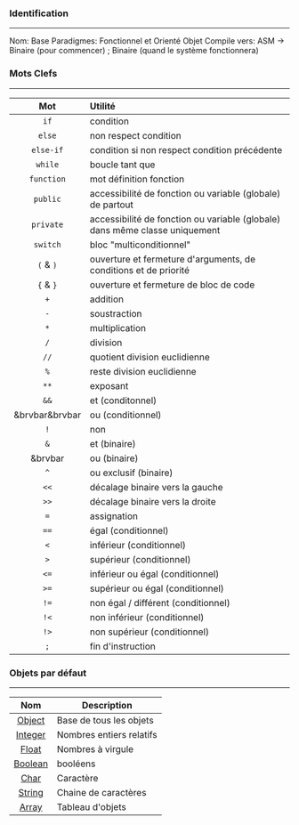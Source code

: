 
### Identification
---
Nom: Base
Paradigmes: Fonctionnel et Orienté Objet
Compile vers: ASM -> Binaire (pour commencer) ; Binaire (quand le système fonctionnera)
### Mots Clefs
---

|      Mot       | Utilité                                                                     |
| :------------: | :-------------------------------------------------------------------------- |
|      `if`      | condition                                                                   |
|     `else`     | non respect condition                                                       |
|   `else-if`    | condition si non respect condition précédente                               |
|    `while`     | boucle tant que                                                             |
|   `function`   | mot définition fonction                                                     |
|    `public`    | accessibilité de fonction ou variable (globale) de partout                  |
|   `private`    | accessibilité de fonction ou variable (globale) dans même classe uniquement |
|    `switch`    | bloc "multiconditionnel"                                                    |
|   `(` & `)`    | ouverture et fermeture d'arguments, de conditions et de priorité            |
|   `{` & `}`    | ouverture et fermeture de bloc de code                                      |
|      `+`       | addition                                                                    |
|      `-`       | soustraction                                                                |
|      `*`       | multiplication                                                              |
|      `/`       | division                                                                    |
|      `//`      | quotient division euclidienne                                               |
|      `%`       | reste division euclidienne                                                  |
|      `**`      | exposant                                                                    |
|      `&&`      | et (conditonnel)                                                            |
| &brvbar&brvbar | ou (conditionnel)                                                           |
|      `!`       | non                                                                         |
|      `&`       | et (binaire)                                                                |
|    &brvbar     | ou (binaire)                                                                |
|      `^`       | ou exclusif (binaire)                                                       |
|      `<<`      | décalage binaire vers la gauche                                             |
|      `>>`      | décalage binaire vers la droite                                             |
|      `=`       | assignation                                                                 |
|      `==`      | égal (conditionnel)                                                         |
|      `<`       | inférieur (conditionnel)                                                    |
|      `>`       | supérieur (conditionnel)                                                    |
|      `<=`      | inférieur ou égal (conditionnel)                                            |
|      `>=`      | supérieur ou égal (conditionnel)                                            |
|      `!=`      | non égal / différent (conditionnel)                                         |
|      `!<`      | non inférieur (conditionnel)                                                |
|      `!>`      | non supérieur (conditionnel)                                                |
|      `;`       | fin d'instruction                                                           |

### Objets par défaut
---

|              Nom               | Description              |
| :----------------------------: | ------------------------ |
|  [Object](./objects/Object.md)  | Base de tous les objets  |
| [Integer](Integer.md) | Nombres entiers relatifs |
|   [Float](Float.md)   | Nombres à virgule        |
| [Boolean](Boolean.md) | booléens                 |
|    [Char](Char.md)    | Caractère                |
|  [String](String.md)  | Chaine de caractères     |
|   [Array](Array.md)   | Tableau d'objets         |
